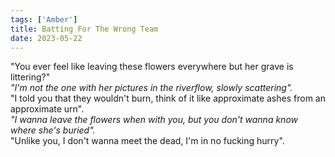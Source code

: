 ```yaml
---
tags: ['Amber']
title: Batting For The Wrong Team
date: 2023-05-22
---
```


"You ever feel like leaving these flowers everywhere but her grave is littering?"  
*"I'm not the one with her pictures in the riverflow, slowly scattering".*  
"I told you that they wouldn't burn, think of it like approximate ashes from an approximate urn".  
*"I wanna leave the flowers when with you, but you don't wanna know where she's buried".*  
"Unlike you, I don't wanna meet the dead, I'm in no fucking hurry".
